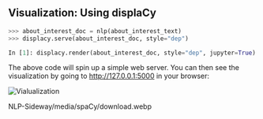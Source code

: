## Visualization: Using displaCy

```python
>>> about_interest_doc = nlp(about_interest_text)
>>> displacy.serve(about_interest_doc, style="dep")

In [1]: displacy.render(about_interest_doc, style="dep", jupyter=True)
```

The above code will spin up a simple web server. You can then see the visualization by going to http://127.0.0.1:5000 in your browser:

![Vialualization](https://robocrop.realpython.net/?url=https%3A//files.realpython.com/media/displacy_pos_tags.45059f2bf851.png&w=876&sig=901628ce2a8ce856de3715d9f253aabce2da1c48)

NLP-Sideway/media/spaCy/download.webp
